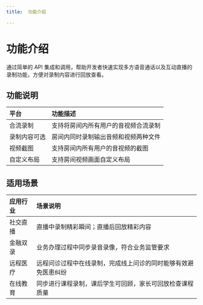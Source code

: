 ```yaml
---
title:  功能介绍

---
```


# 功能介绍

通过简单的 API 集成和调用，帮助开发者快速实现多方语音通话以及互动直播的录制功能，方便对录制内容进行回放查看。

## 功能说明


| 平台         | 功能描述                             |
| :----------- | :----------------------------------- |
| 合流录制     | 支持将房间内所有用户的音视频合流录制 |
| 录制内容可选 | 房间内同时录制输出音频和视频两种文件 |
| 视频截图     | 支持房间内所有用户的音视频的截图     |
| 自定义布局   | 支持房间视频画面自定义布局           |

## 适用场景

| 应用行业 | 场景说明                                                     |
| :------- | :----------------------------------------------------------- |
| 社交直播 | 直播中录制精彩瞬间；直播后回放精彩内容                       |
| 金融双录 | 业务办理过程中同步录音录像，符合业务监管要求                 |
| 远程医疗 | 远程问诊过程中在线录制，完成线上问诊的同时能够有效避免医患纠纷 |
| 在线教育 | 同步进行课程录制，课后学生可回顾，家长可回放检查课程质量     |

